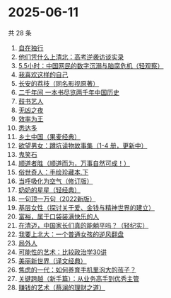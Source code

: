 # 2025-06-11

共 28 条

<!-- BEGIN WEREAD -->
<!-- 最后更新时间 2025-06-11 12:22:14 +0800 -->
1. [自在独行](https://weread.qq.com/web/bookDetail/77f320d0813ab7d74g017e0e)
1. [他们凭什么上清北：高考逆袭访谈实录](https://weread.qq.com/web/bookDetail/19632920813aba03dg018bc6)
1. [5.5小时：中国网民的数字沉溺与脑腐危机（轻观察）](https://weread.qq.com/web/bookDetail/97a32ca0813ab9fa9g011104)
1. [我喜欢这样的自己](https://weread.qq.com/web/bookDetail/13e32040813ab9f22g01547d)
1. [长安的荔枝（同名影视原著）](https://weread.qq.com/web/bookDetail/cc932860813ab67c2g014597)
1. [二千年间 一本书尽览两千年中国历史](https://weread.qq.com/web/bookDetail/9ee32080813aba048g015683)
1. [鼓书艺人](https://weread.qq.com/web/bookDetail/22c32350813ab89d7g0178fa)
1. [无凶之夜](https://weread.qq.com/web/bookDetail/1fb32f40813aba021g01336f)
1. [效率为王](https://weread.qq.com/web/bookDetail/ad8329b0813ab9cd8g0141ee)
1. [悉达多](https://weread.qq.com/web/bookDetail/dac326e0813ab9fcbg014003)
1. [乡土中国（果麦经典）](https://weread.qq.com/web/bookDetail/30d320b0813ab7120g018c2e)
1. [欲望男女：蹲坑读物故事集（1-4 册，更新中）](https://weread.qq.com/web/bookDetail/849323e0813ab9f7fg011847)
1. [鬼笑石](https://weread.qq.com/web/bookDetail/66f32bb0813ab9ff7g019196)
1. [顺道者胜（顺道而为，万事自然可成！）](https://weread.qq.com/web/bookDetail/f1832020813ab9fe4g012bf1)
1. [俗世奇人：手绘珍藏本.下](https://weread.qq.com/web/bookDetail/abf32130813ab74e6g018528)
1. [当呼吸化为空气（修订版）](https://weread.qq.com/web/bookDetail/c7932e10813ab92fcg014bc9)
1. [奶奶的星星（轻经典）](https://weread.qq.com/web/bookDetail/37b32230813ab9c1bg0186bf)
1. [一句顶一万句（2022新版）](https://weread.qq.com/web/bookDetail/3de32670813ab703eg013597)
1. [基层女性（探讨关于爱、金钱与精神世界的建立）](https://weread.qq.com/web/bookDetail/d3c3209072646383d3ce031)
1. [富裕，属于口袋装满快乐的人](https://weread.qq.com/web/bookDetail/c8932940813ab8fd0g0127a7)
1. [在清迈，中国家长们真的能躺平吗？（轻纪实）](https://weread.qq.com/web/bookDetail/fb532120813ab9fd4g01456c)
1. [我要上北大：一个普通女孩的逆风翻盘](https://weread.qq.com/web/bookDetail/b7b32db0813ab9fe8g01041b)
1. [局外人](https://weread.qq.com/web/bookDetail/1e8327a0813ab9f50g010600)
1. [可能性的艺术：比较政治学30讲](https://weread.qq.com/web/bookDetail/9ea325a0813ab6d00g01640c)
1. [美丽新世界（译文经典）](https://weread.qq.com/web/bookDetail/92532760718b9cce9259f4d)
1. [焦虑的一代：如何养育手机里泡大的孩子？](https://weread.qq.com/web/bookDetail/33132870813ab9fd0g016372)
1. [关键跨越（新手篇）：从业务高手到优秀主管](https://weread.qq.com/web/bookDetail/08132510721e4236081430c)
1. [赚钱的艺术（蔡澜的理财之道）](https://weread.qq.com/web/bookDetail/1fe32b60813ab9052g011c9e)
<!-- END WEREAD -->